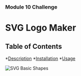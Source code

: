 ### Module 10 Challenge 
# SVG Logo Maker

## Table of Contents
*[Description](#description)
*[Installation](#installation)
*[Usage](#usage)



![SVG Basic Shapes](https://developer.mozilla.org/en-US/docs/Web/SVG/Tutorial/Basic_Shapes)
